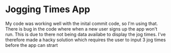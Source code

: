 # Jogging Times App

My code was working well with the inital commit code, so I'm using that.
There is bug in the code where when a new user signs up the app won't run. This is due to there not being data availabe to display the jog times. I've therefore made a hacky solution which requires the user to input 3 jog times before the app can strart
